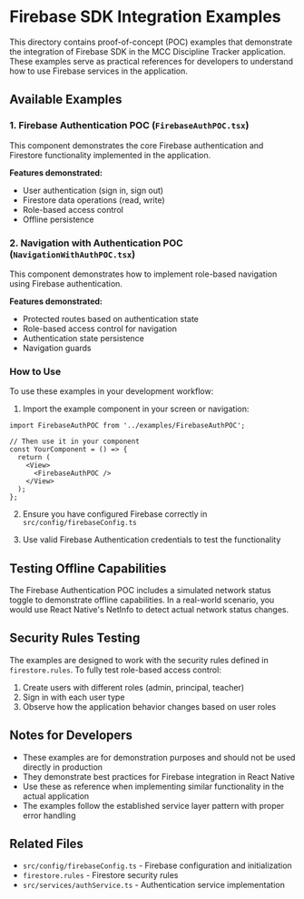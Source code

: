 # Firebase SDK Integration Examples

This directory contains proof-of-concept (POC) examples that demonstrate the integration of Firebase SDK in the MCC Discipline Tracker application. These examples serve as practical references for developers to understand how to use Firebase services in the application.

## Available Examples

### 1. Firebase Authentication POC (`FirebaseAuthPOC.tsx`)

This component demonstrates the core Firebase authentication and Firestore functionality implemented in the application.

**Features demonstrated:**

- User authentication (sign in, sign out)
- Firestore data operations (read, write)
- Role-based access control
- Offline persistence

### 2. Navigation with Authentication POC (`NavigationWithAuthPOC.tsx`)

This component demonstrates how to implement role-based navigation using Firebase authentication.

**Features demonstrated:**

- Protected routes based on authentication state
- Role-based access control for navigation
- Authentication state persistence
- Navigation guards

### How to Use

To use these examples in your development workflow:

1. Import the example component in your screen or navigation:

```tsx
import FirebaseAuthPOC from '../examples/FirebaseAuthPOC';

// Then use it in your component
const YourComponent = () => {
  return (
    <View>
      <FirebaseAuthPOC />
    </View>
  );
};
```

2. Ensure you have configured Firebase correctly in `src/config/firebaseConfig.ts`

3. Use valid Firebase Authentication credentials to test the functionality

## Testing Offline Capabilities

The Firebase Authentication POC includes a simulated network status toggle to demonstrate offline capabilities. In a real-world scenario, you would use React Native's NetInfo to detect actual network status changes.

## Security Rules Testing

The examples are designed to work with the security rules defined in `firestore.rules`. To fully test role-based access control:

1. Create users with different roles (admin, principal, teacher)
2. Sign in with each user type
3. Observe how the application behavior changes based on user roles

## Notes for Developers

- These examples are for demonstration purposes and should not be used directly in production
- They demonstrate best practices for Firebase integration in React Native
- Use these as reference when implementing similar functionality in the actual application
- The examples follow the established service layer pattern with proper error handling

## Related Files

- `src/config/firebaseConfig.ts` - Firebase configuration and initialization
- `firestore.rules` - Firestore security rules
- `src/services/authService.ts` - Authentication service implementation